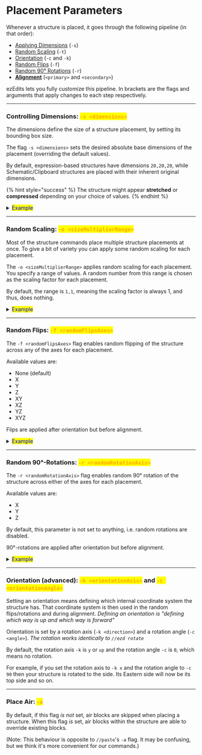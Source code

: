 # Placement Parameters

Whenever a structure is placed, it goes through the following pipeline (in that order):

* [Applying Dimensions](placement-parameters.md#controlling-dimensions-s-less-than-dimensions-greater-than) (`-s`)
* [Random Scaling](placement-parameters.md#random-scaling-o-less-than-sizemultiplierrange-greater-than) (`-t`)
* [Orientation](placement-parameters.md#orientation-advanced-k-less-than-orientationaxis-greater-than-and-c-less-than-orientationangle-great) (`-c` and `-k`)
* [Random Flips](placement-parameters.md#random-flips-f-less-than-randomflipsaxes-greater-than) (`-f`)
* [Random 90° Rotations](placement-parameters.md#random-90-rotations-r-less-than-randomrotationaxis-greater-than) (`-r`)
* [**Alignment**](primary+secondary-alignment.md) (`<primary>` and `<secondary>`)

ezEdits lets you fully customize this pipeline. In brackets are the flags and arguments that apply changes to each step respectively.

***

### Controlling Dimensions: <mark style="color:orange;">`-s <dimensions>`</mark>

The dimensions define the size of a structure placement, by setting its bounding box size.

The flag `-s <dimensions>` sets the desired absolute base dimensions of the placement (overriding the default values).

By default, expression-based structures have dimensions `20,20,20`, while Schematic/Clipboard structures are placed with their inherent original dimensions.

{% hint style="success" %}
The structure might appear **stretched** or **compressed** depending on your choice of values.
{% endhint %}

<details>

<summary><mark style="color:blue;">Example</mark></summary>

For example, if your clipboard is inherently of size 5x7x5, then setting the dimensions as `-s 5,14,5` will stretch out the structure placement along its y-axis:

First image: `//ezsc Clipboard -s 5,7,5` (original clipboard size)

Second image: `//ezsc Clipboard -s 5,14,5`

<img src="../../.gitbook/assets/PlacementDimensions_example1.png" alt="" data-size="original"> <img src="../../.gitbook/assets/PlacementDimensions_example2.png" alt="" data-size="original">

</details>

***

### Random Scaling: <mark style="color:orange;">`-o <sizeMultiplierRange>`</mark>

Most of the structure commands place multiple structure placements at once. To give a bit of variety you can apply some random scaling for each placement.

The `-o <sizeMultiplierRange>` applies random scaling for each placement. You specify a range of values. A random number from this range is chosen as the scaling factor for each placement.

By default, the range is `1,1`, meaning the scaling factor is always 1, and thus, does nothing.

<details>

<summary><mark style="color:blue;">Example</mark></summary>

By setting the range as `-o 0.5,2.0` we get placements of e.g. our clipboard at random sizes between half the desired size and double the desired size,

`//ezsc Clipboard -o 0.5,2.0`

<img src="../../.gitbook/assets/PlacementRandomScaling_example.png" alt="" data-size="original">

(Same tree clipboard at various different sizes)

</details>

***

### Random Flips: <mark style="color:orange;">`-f <randomFlipsAxes>`</mark>

The `-f <randomFlipsAxes>` flag enables random flipping of the structure across any of the axes for each placement.

Available values are:

* None (default)
* X
* Y
* Z
* XY
* XZ
* YZ
* XYZ

Flips are applied after orientation but before alignment.

<details>

<summary><mark style="color:blue;">Example</mark></summary>

First Image: `//ezsc Clipboard` (no random flips)

Second Image: `//ezsc Clipboard -f XZ` (random mirrors along x- and z-axis, but not y)

<img src="../../.gitbook/assets/PlacementRandomFlips_example1.png" alt="" data-size="original"> <img src="../../.gitbook/assets/PlacementRandomFlips_example2.png" alt="" data-size="original">

</details>

***

### Random 90°-Rotations: <mark style="color:orange;">`-r <randomRotationAxis>`</mark>

The `-r <randomRotationAxis>` flag enables random 90° rotation of the structure across either of the axes for each placement.

Available values are:

* X
* Y
* Z

By default, this parameter is not set to anything, i.e. random rotations are disabled.

90°-rotations are applied after orientation but before alignment.

<details>

<summary><mark style="color:blue;">Example</mark></summary>

First Image: `//ezsc Clipboard` (no random rotations)

Second Image: `//ezsc Clipboard -r Y` (random 90°-rotations around the y-axis)

<img src="../../.gitbook/assets/PlacementRandomRotations_example1.png" alt="" data-size="original"> <img src="../../.gitbook/assets/PlacementRandomRotations_example2.png" alt="" data-size="original">

</details>

***

### Orientation (advanced): <mark style="color:orange;">`-k <orientationAxis>`</mark> and <mark style="color:orange;">`-c <orientationAngle>`</mark>

Setting an orientation means defining which internal coordinate system the structure has. That coordinate system is then used in the random flips/rotations and during alignment. _Defining an orientation is "defining which way is up and which way is forward"_

Orientation is set by a rotation axis (`-k <direction>`) and a rotation angle (`-c <angle>`). _The rotation works identically to `//ezd rotate`_

By default, the rotation axis `-k` is `y` or `up` and the rotation angle `-c` is `0`, which means no rotation.

For example, if you set the rotation axis to `-k x` and the rotation angle to `-c 90` then your structure is rotated to the side. Its Eastern side will now be its top side and so on.

***

### Place Air: <mark style="color:orange;">`-a`</mark>

By default, if this flag _is not_ set, air blocks are skipped when placing a structure. When this flag _is_ set, air blocks within the structure are able to override existing blocks.

(Note: This behaviour is opposite to `//paste`'s `-a` flag. It may be confusing, but we think it's more convenient for our commands.)
